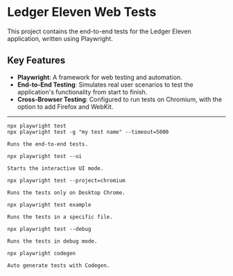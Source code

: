 # Ledger Eleven Web Tests

This project contains the end-to-end tests for the Ledger Eleven application, written using Playwright.

## Key Features

* **Playwright**: A framework for web testing and automation.
* **End-to-End Testing**: Simulates real user scenarios to test the application's functionality from start to finish.
* **Cross-Browser Testing**: Configured to run tests on Chromium, with the option to add Firefox and WebKit.

---

```
npx playwright test
npx playwright test -g "my test name" --timeout=5000
```
    Runs the end-to-end tests.

```
npx playwright test --ui
```
    Starts the interactive UI mode.

```
npx playwright test --project=chromium
```
    Runs the tests only on Desktop Chrome.

```
npx playwright test example
```
    Runs the tests in a specific file.

```
npx playwright test --debug
```
    Runs the tests in debug mode.

```
npx playwright codegen
```
    Auto generate tests with Codegen.

